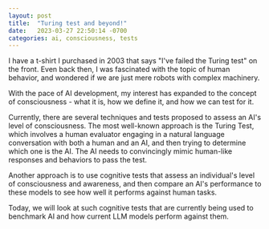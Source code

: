 ```yaml
---
layout: post
title:  "Turing test and beyond!"
date:   2023-03-27 22:50:14 -0700
categories: ai, consciousness, tests 
---
```

I have a t-shirt I purchased in 2003 that says "I've failed the Turing test" on the front. Even back then, I was fascinated with the topic of human behavior, and wondered if we are just mere robots with complex machinery.

With the pace of AI development, my interest has expanded to the concept of consciousness - what it is, how we define it, and how we can test for it.

Currently, there are several techniques and tests proposed to assess an AI's level of consciousness. The most well-known approach is the Turing Test, which involves a human evaluator engaging in a natural language conversation with both a human and an AI, and then trying to determine which one is the AI. The AI needs to convincingly mimic human-like responses and behaviors to pass the test.

Another approach is to use cognitive tests that assess an individual's level of consciousness and awareness, and then compare an AI's performance to these models to see how well it performs against human tasks.

Today, we will look at such cognitive tests that are currently being used to benchmark AI and how current LLM models perform against them.
